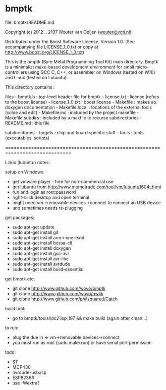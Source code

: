 # bmptk

file: bmptk/README.md

Copyright (c) 2012 .. 2107 Wouter van Ooijen (wouter@voti.nl)

Distributed under the Boost Software License, Version 1.0.
(See accompanying file LICENSE_1_0.txt or copy at 
http://www.boost.org/LICENSE_1_0.txt)

This is the bmptk (Bare Metal Programming Tool Kit) main directory.
Bmptk is a minimalist make-based development environment for 
small micro-controllers using GCC C, C++, or assembler on 
Windows (tested on W10) and Linux (tested on Lubuntu).

This directory contains :

   files
      - bmptk.h            : top-level header file for bmptk
      - license.txt        : license (refers to the boost license)
      - license_1_0.txt    : boost license
	   - Makefile           : makes ao. doxygen documentation 
      - Makefile.local     : locations of the external tools (colne and edit)
      - Makefile.inc       : included by the project makefile
      - Makefile.subdirs   : included by a makfile to recurse subdirectories
      - README.md          : this file

   subdirectories
      - targets            : chip and board specific stuff
      - tools              : tools (executables, scripts)
      
=============================================================================

Linux (lubuntu) notes:

setup on Windows:
* get vmware player - free for non-commercial use
* get lubuntu from http://www.momotrade.com/tool/vm/lubuntu1604t.html
* run and login as root:password
* right-click desktop and open terminal
* might need vm->removable devices->connect to connect an USB device
* uno sometimes needs re-plugging

get packages:
* sudo apt-get update
* sudo apt-get install git
* sudo apt-get install arm-none-eabi
* sudo apt-get install bossa-cli
* sudo apt-get install doxygen
* sudo apt-get install gcc-avr
* sudo apt-get install avr-libc
* sudo apt-get install avrdude
* sudo apt-get install build-essential

get bmptk etc:
* git clone http://www.github.com/wovo/bmptk
* git clone http://www.github.com/wovo/hwlib
* git clone http://www.github.com/philsquared/Catch

build tool:
* go to bmptk/tools/lpc21isp_197 && make build (again after clean...)

to run: 
* plug the due in => vm->removable devices->connect
* you must run as root (sudo make run) or have serial port permission

todo:
* ST
* MCP430
* avrdude-usbasp
* ESP82366
* use -Wextra?